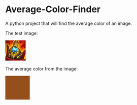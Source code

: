 # Average-Color-Finder
A python project that will find the average color of an image.

The test image:

![Alt text](test.png?raw=true "Test Image, Shurelya's Battlesong")

The average color from the image:

![Alt text](avgcol.PNG?raw=true "Average color from test image")
